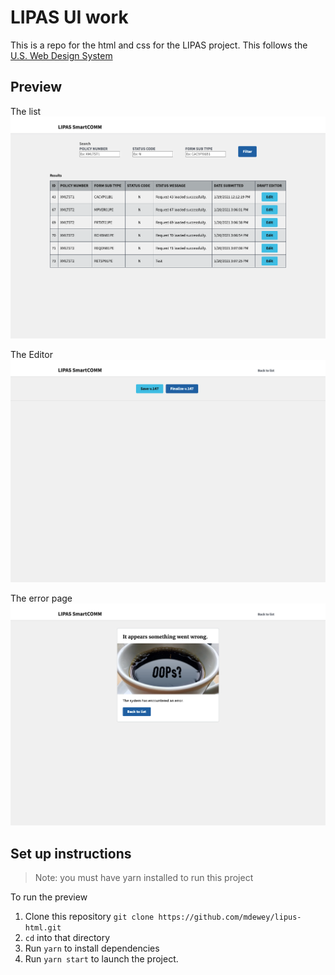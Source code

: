 # LIPAS UI work

This is a repo for the html and css for the LIPAS project. This follows the [U.S. Web Design System](https://designsystem.digital.gov/)

## Preview

The list
![list](assets/list.png)

The Editor
![editor](assets/editor.png)

The error page
![error](assets/error.png)

## Set up instructions

> Note: you must have yarn installed to run this project

To run the preview

1. Clone this repository `git clone https://github.com/mdewey/lipus-html.git`
2. `cd` into that directory
3. Run `yarn` to install dependencies
4. Run `yarn start` to launch the project.
